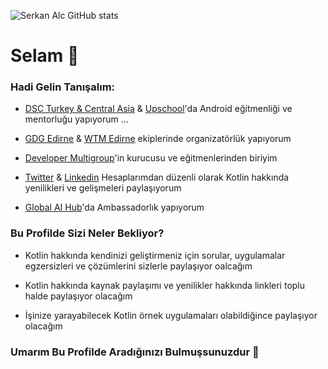 ![Serkan Alc GitHub stats](https://github-readme-stats.vercel.app/api?username=serkanalc&show_icons=true&theme=tokyonight)
  

# Selam 👋





### Hadi Gelin Tanışalım:

- [DSC Turkey & Central Asia](https://www.linkedin.com/company/google-developers-communities-turkey) & [Upschool](https://www.upschool.io/)'da Android eğitmenliği ve mentorluğu yapıyorum ...

- [GDG Edirne](https://www.instagram.com/gdgedirne/) & [WTM Edirne](https://www.upschool.io/)  ekiplerinde organizatörlük yapıyorum   

- [Developer Multigroup](https://www.youtube.com/channel/UCo8vjYW1ZEzhREWZBRihRRg)'in kurucusu ve eğitmenlerinden biriyim

- [Twitter](https://twitter.com/Aserkanalc) & [Linkedin](https://www.linkedin.com/in/serkanalc/) Hesaplarımdan düzenli olarak Kotlin hakkında yenilikleri ve gelişmeleri paylaşıyorum 

- [Global AI Hub](https://globalaihub.com/)'da Ambassadorlık yapıyorum 




### Bu Profilde Sizi Neler Bekliyor?

- Kotlin hakkında kendinizi geliştirmeniz için sorular, uygulamalar egzersizleri ve çözümlerini sizlerle paylaşıyor oalcağım

- Kotlin hakkında kaynak paylaşımı ve yenilikler hakkında linkleri toplu halde paylaşıyor olacağım

- İşinize yarayabilecek Kotlin örnek uygulamaları olabildiğince paylaşıyor olacağım


### Umarım Bu Profilde Aradığınızı Bulmuşsunuzdur 🚀





